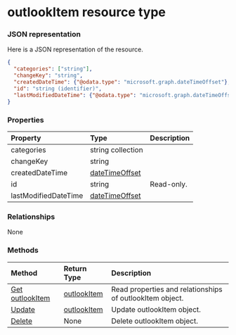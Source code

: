 # outlookItem resource type



### JSON representation

Here is a JSON representation of the resource.

<!-- {
  "blockType": "resource",
  "optionalProperties": [

  ],
  "@odata.type": "microsoft.graph.outlookitem"
}-->

```json
{
  "categories": ["string"],
  "changeKey": "string",
  "createdDateTime": {"@odata.type": "microsoft.graph.dateTimeOffset"},
  "id": "string (identifier)",
  "lastModifiedDateTime": {"@odata.type": "microsoft.graph.dateTimeOffset"}
}

```
### Properties
| Property	   | Type	|Description|
|:---------------|:--------|:----------|
|categories|string collection||
|changeKey|string||
|createdDateTime|[dateTimeOffset](datetimeoffset.md)||
|id|string| Read-only.|
|lastModifiedDateTime|[dateTimeOffset](datetimeoffset.md)||

### Relationships
None


### Methods

| Method		   | Return Type	|Description|
|:---------------|:--------|:----------|
|[Get outlookItem](../api/outlookitem_get.md) | [outlookItem](outlookitem.md) |Read properties and relationships of outlookItem object.|
|[Update](../api/outlookitem_update.md) | [outlookItem](outlookitem.md)	|Update outlookItem object. |
|[Delete](../api/outlookitem_delete.md) | None |Delete outlookItem object. |

<!-- uuid: 8fcb5dbc-d5aa-4681-8e31-b001d5168d79
2015-10-25 14:57:30 UTC -->
<!-- {
  "type": "#page.annotation",
  "description": "outlookItem resource",
  "keywords": "",
  "section": "documentation",
  "tocPath": ""
}-->
